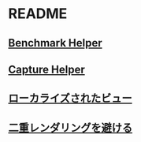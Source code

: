 # README

## [Benchmark Helper](https://railsguides.jp/action_view_overview.html#benchmarkhelper)

## [Capture Helper](https://railsguides.jp/action_view_overview.html#capturehelper)

## [ローカライズされたビュー](https://railsguides.jp/action_view_overview.html#%E3%83%AD%E3%83%BC%E3%82%AB%E3%83%A9%E3%82%A4%E3%82%BA%E3%81%95%E3%82%8C%E3%81%9F%E3%83%93%E3%83%A5%E3%83%BC)

## [二重レンダリングを避ける](https://railsguides.jp/layouts_and_rendering.html#%E4%BA%8C%E9%87%8D%E3%83%AC%E3%83%B3%E3%83%80%E3%83%AA%E3%83%B3%E3%82%B0%E3%82%A8%E3%83%A9%E3%83%BC%E3%82%92%E9%81%BF%E3%81%91%E3%82%8B)

